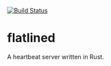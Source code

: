 [![Build Status](https://travis-ci.org/jan-schreib/flatlined.svg?branch=master)](https://travis-ci.org/jan-schreib/flatlined)

# flatlined
A heartbeat server written in Rust.
